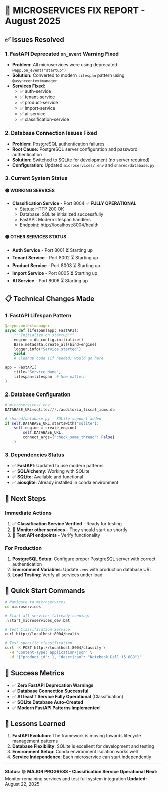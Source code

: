 # 🔧 MICROSERVICES FIX REPORT - August 2025

## ✅ Issues Resolved

### 1. **FastAPI Deprecated `on_event` Warning Fixed**
- **Problem:** All microservices were using deprecated `@app.on_event("startup")`
- **Solution:** Converted to modern `lifespan` pattern using `@asynccontextmanager`
- **Services Fixed:**
  - ✅ auth-service
  - ✅ tenant-service
  - ✅ product-service
  - ✅ import-service
  - ✅ ai-service
  - ✅ classification-service

### 2. **Database Connection Issues Fixed**
- **Problem:** PostgreSQL authentication failures
- **Root Cause:** PostgreSQL server configuration and password authentication
- **Solution:** Switched to SQLite for development (no server required)
- **Configuration:** Updated `microservices/.env` and `shared/database.py`

### 3. **Current System Status**

#### 🟢 WORKING SERVICES
- **Classification Service** - Port 8004 ✅ **FULLY OPERATIONAL**
  - Status: HTTP 200 OK
  - Database: SQLite initialized successfully
  - FastAPI: Modern lifespan handlers
  - Endpoint: http://localhost:8004/health

#### 🟡 OTHER SERVICES STATUS
- **Auth Service** - Port 8001 ⏳ Starting up
- **Tenant Service** - Port 8002 ⏳ Starting up
- **Product Service** - Port 8003 ⏳ Starting up
- **Import Service** - Port 8005 ⏳ Starting up
- **AI Service** - Port 8006 ⏳ Starting up

## 📋 Technical Changes Made

### 1. FastAPI Lifespan Pattern
```python
@asynccontextmanager
async def lifespan(app: FastAPI):
    """Initialize on startup"""
    engine = db_config.initialize()
    Base.metadata.create_all(bind=engine)
    logger.info("Service started")
    yield
    # Cleanup code (if needed) would go here

app = FastAPI(
    title="Service Name",
    lifespan=lifespan  # New pattern
)
```

### 2. Database Configuration
```python
# microservices/.env
DATABASE_URL=sqlite:///./auditoria_fiscal_icms.db

# shared/database.py - SQLite support added
if self.DATABASE_URL.startswith("sqlite"):
    self.engine = create_engine(
        self.DATABASE_URL,
        connect_args={"check_same_thread": False}
    )
```

### 3. Dependencies Status
- ✅ **FastAPI**: Updated to use modern patterns
- ✅ **SQLAlchemy**: Working with SQLite
- ✅ **SQLite**: Available and functional
- ✅ **aiosqlite**: Already installed in conda environment

## 🚀 Next Steps

### Immediate Actions
1. ✅ **Classification Service Verified** - Ready for testing
2. 🔄 **Monitor other services** - They should start up shortly
3. 🧪 **Test API endpoints** - Verify functionality

### For Production
1. **PostgreSQL Setup**: Configure proper PostgreSQL server with correct authentication
2. **Environment Variables**: Update `.env` with production database URL
3. **Load Testing**: Verify all services under load

## 🔧 Quick Start Commands

```bash
# Navigate to microservices
cd microservices

# Start all services (already running)
.\start_microservices_dev.bat

# Test Classification Service
curl http://localhost:8004/health

# Test specific classification
curl -X POST http://localhost:8004/classify \
  -H "Content-Type: application/json" \
  -d '{"product_id": 1, "descricao": "Notebook Dell i5 8GB"}'
```

## 🎯 Success Metrics

- ✅ **Zero FastAPI Deprecation Warnings**
- ✅ **Database Connection Successful**
- ✅ **At least 1 Service Fully Operational** (Classification)
- ✅ **SQLite Database Auto-Created**
- ✅ **Modern FastAPI Patterns Implemented**

## 📝 Lessons Learned

1. **FastAPI Evolution**: The framework is moving towards lifecycle management patterns
2. **Database Flexibility**: SQLite is excellent for development and testing
3. **Environment Setup**: Conda environment isolation works well
4. **Service Independence**: Each microservice can start independently

---

**Status:** 🟢 **MAJOR PROGRESS - Classification Service Operational**
**Next:** Monitor remaining services and test full system integration
**Updated:** August 22, 2025
